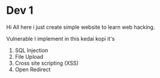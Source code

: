 # Dev 1 

Hi All here i just create simple website to learn web hacking.

Vulnerable I implement in this kedai kopi it's
1. SQL Injection
2. File Upload 
3. Cross site scripting (XSS)
4. Open Redirect
